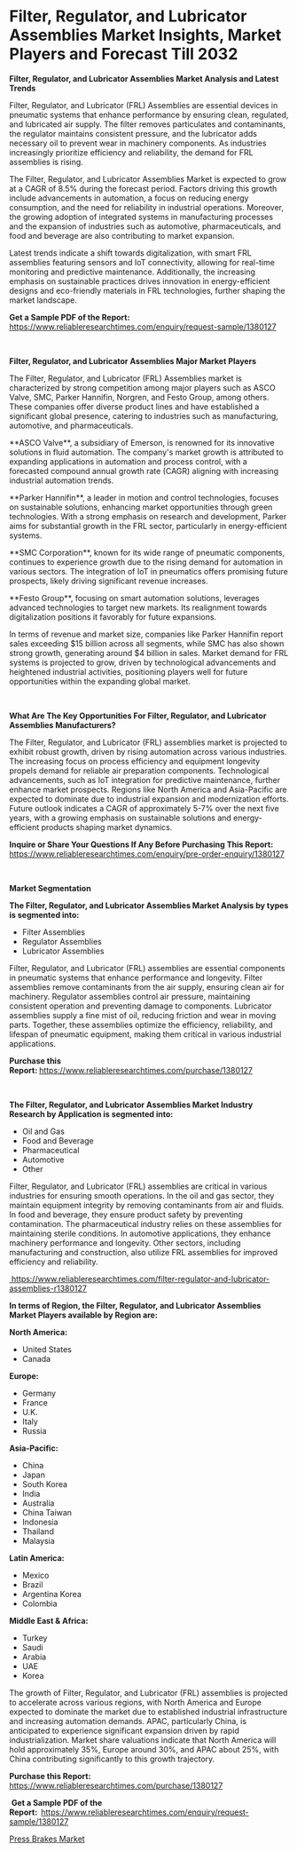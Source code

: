 <p><h1>Filter, Regulator, and Lubricator Assemblies Market Insights, Market Players and Forecast Till 2032</h1></p><p><strong>Filter, Regulator, and Lubricator Assemblies Market Analysis and Latest Trends</strong></p>
<p><p>Filter, Regulator, and Lubricator (FRL) Assemblies are essential devices in pneumatic systems that enhance performance by ensuring clean, regulated, and lubricated air supply. The filter removes particulates and contaminants, the regulator maintains consistent pressure, and the lubricator adds necessary oil to prevent wear in machinery components. As industries increasingly prioritize efficiency and reliability, the demand for FRL assemblies is rising.</p><p>The Filter, Regulator, and Lubricator Assemblies Market is expected to grow at a CAGR of 8.5% during the forecast period. Factors driving this growth include advancements in automation, a focus on reducing energy consumption, and the need for reliability in industrial operations. Moreover, the growing adoption of integrated systems in manufacturing processes and the expansion of industries such as automotive, pharmaceuticals, and food and beverage are also contributing to market expansion.</p><p>Latest trends indicate a shift towards digitalization, with smart FRL assemblies featuring sensors and IoT connectivity, allowing for real-time monitoring and predictive maintenance. Additionally, the increasing emphasis on sustainable practices drives innovation in energy-efficient designs and eco-friendly materials in FRL technologies, further shaping the market landscape.</p></p>
<p><strong>Get a Sample PDF of the Report:&nbsp;</strong> <a href="https://www.reliableresearchtimes.com/enquiry/request-sample/1380127?utm_campaign=2326&utm_medium=2&utm_source=Github&utm_content=ia&utm_term=08042025&utm_id=filter-regulator-and-lubricator-assemblies">https://www.reliableresearchtimes.com/enquiry/request-sample/1380127</a></p>
<p>&nbsp;</p>
<p><strong>Filter, Regulator, and Lubricator Assemblies Major Market Players</strong></p>
<p><p>The Filter, Regulator, and Lubricator (FRL) Assemblies market is characterized by strong competition among major players such as ASCO Valve, SMC, Parker Hannifin, Norgren, and Festo Group, among others. These companies offer diverse product lines and have established a significant global presence, catering to industries such as manufacturing, automotive, and pharmaceuticals.</p><p>**ASCO Valve**, a subsidiary of Emerson, is renowned for its innovative solutions in fluid automation. The company's market growth is attributed to expanding applications in automation and process control, with a forecasted compound annual growth rate (CAGR) aligning with increasing industrial automation trends.</p><p>**Parker Hannifin**, a leader in motion and control technologies, focuses on sustainable solutions, enhancing market opportunities through green technologies. With a strong emphasis on research and development, Parker aims for substantial growth in the FRL sector, particularly in energy-efficient systems.</p><p>**SMC Corporation**, known for its wide range of pneumatic components, continues to experience growth due to the rising demand for automation in various sectors. The integration of IoT in pneumatics offers promising future prospects, likely driving significant revenue increases.</p><p>**Festo Group**, focusing on smart automation solutions, leverages advanced technologies to target new markets. Its realignment towards digitalization positions it favorably for future expansions.</p><p>In terms of revenue and market size, companies like Parker Hannifin report sales exceeding $15 billion across all segments, while SMC has also shown strong growth, generating around $4 billion in sales. Market demand for FRL systems is projected to grow, driven by technological advancements and heightened industrial activities, positioning players well for future opportunities within the expanding global market.</p></p>
<p>&nbsp;</p>
<p><strong>What Are The Key Opportunities For Filter, Regulator, and Lubricator Assemblies Manufacturers?</strong></p>
<p><p>The Filter, Regulator, and Lubricator (FRL) assemblies market is projected to exhibit robust growth, driven by rising automation across various industries. The increasing focus on process efficiency and equipment longevity propels demand for reliable air preparation components. Technological advancements, such as IoT integration for predictive maintenance, further enhance market prospects. Regions like North America and Asia-Pacific are expected to dominate due to industrial expansion and modernization efforts. Future outlook indicates a CAGR of approximately 5-7% over the next five years, with a growing emphasis on sustainable solutions and energy-efficient products shaping market dynamics.</p></p>
<p><strong>Inquire or Share Your Questions If Any Before Purchasing This Report:</strong> <a href="https://www.reliableresearchtimes.com/enquiry/pre-order-enquiry/1380127?utm_campaign=2326&utm_medium=2&utm_source=Github&utm_content=ia&utm_term=08042025&utm_id=filter-regulator-and-lubricator-assemblies">https://www.reliableresearchtimes.com/enquiry/pre-order-enquiry/1380127</a></p>
<p>&nbsp;</p>
<p><strong>Market Segmentation</strong></p>
<p><strong>The Filter, Regulator, and Lubricator Assemblies Market Analysis by types is segmented into:</strong></p>
<p><ul><li>Filter Assemblies</li><li>Regulator Assemblies</li><li>Lubricator Assemblies</li></ul></p>
<p><p>Filter, Regulator, and Lubricator (FRL) assemblies are essential components in pneumatic systems that enhance performance and longevity. Filter assemblies remove contaminants from the air supply, ensuring clean air for machinery. Regulator assemblies control air pressure, maintaining consistent operation and preventing damage to components. Lubricator assemblies supply a fine mist of oil, reducing friction and wear in moving parts. Together, these assemblies optimize the efficiency, reliability, and lifespan of pneumatic equipment, making them critical in various industrial applications.</p></p>
<p><strong>Purchase this Report:&nbsp;</strong><a href="https://www.reliableresearchtimes.com/purchase/1380127?utm_campaign=2326&utm_medium=2&utm_source=Github&utm_content=ia&utm_term=08042025&utm_id=filter-regulator-and-lubricator-assemblies">https://www.reliableresearchtimes.com/purchase/1380127</a></p>
<p>&nbsp;</p>
<p><strong>The Filter, Regulator, and Lubricator Assemblies Market Industry Research by Application is segmented into:</strong></p>
<p><ul><li>Oil and Gas</li><li>Food and Beverage</li><li>Pharmaceutical</li><li>Automotive</li><li>Other</li></ul></p>
<p><p>Filter, Regulator, and Lubricator (FRL) assemblies are critical in various industries for ensuring smooth operations. In the oil and gas sector, they maintain equipment integrity by removing contaminants from air and fluids. In food and beverage, they ensure product safety by preventing contamination. The pharmaceutical industry relies on these assemblies for maintaining sterile conditions. In automotive applications, they enhance machinery performance and longevity. Other sectors, including manufacturing and construction, also utilize FRL assemblies for improved efficiency and reliability.</p></p>
<p><a href="https://www.reliableresearchtimes.com/filter-regulator-and-lubricator-assemblies-r1380127?utm_campaign=2326&utm_medium=2&utm_source=Github&utm_content=ia&utm_term=08042025&utm_id=filter-regulator-and-lubricator-assemblies">&nbsp;https://www.reliableresearchtimes.com/filter-regulator-and-lubricator-assemblies-r1380127</a></p>
<p><strong>In terms of Region, the Filter, Regulator, and Lubricator Assemblies Market Players available by Region are:</strong></p>
<p>
    <p> <strong> North America: </strong>
        <ul>
            <li>United States</li>
            <li>Canada</li>
        </ul>
        </p> 
    <p> <strong> Europe: </strong>
        <ul>
            <li>Germany</li>
            <li>France</li>
            <li>U.K.</li>
            <li>Italy</li>
            <li>Russia</li>
        </ul>
        </p> 
    <p> <strong> Asia-Pacific: </strong>
        <ul>
            <li>China</li>
            <li>Japan</li>
            <li>South Korea</li>
            <li>India</li>
            <li>Australia</li>
            <li>China Taiwan</li>
            <li>Indonesia</li>
            <li>Thailand</li>
            <li>Malaysia</li>
        </ul>
        </p> 
    <p> <strong> Latin America: </strong>
        <ul>
            <li>Mexico</li>
            <li>Brazil</li>
            <li>Argentina Korea</li>
            <li>Colombia</li>
        </ul>
        </p> 
    <p> <strong> Middle East & Africa: </strong>
        <ul>
            <li>Turkey</li>
            <li>Saudi</li>
            <li>Arabia</li>
            <li>UAE</li>
            <li>Korea</li>
        </ul>
    </p>
    </p>
<p><p>The growth of Filter, Regulator, and Lubricator (FRL) assemblies is projected to accelerate across various regions, with North America and Europe expected to dominate the market due to established industrial infrastructure and increasing automation demands. APAC, particularly China, is anticipated to experience significant expansion driven by rapid industrialization. Market share valuations indicate that North America will hold approximately 35%, Europe around 30%, and APAC about 25%, with China contributing significantly to this growth trajectory.</p></p>
<p><strong>Purchase this Report: </strong><a href="https://www.reliableresearchtimes.com/purchase/1380127?utm_campaign=2326&utm_medium=2&utm_source=Github&utm_content=ia&utm_term=08042025&utm_id=filter-regulator-and-lubricator-assemblies">https://www.reliableresearchtimes.com/purchase/1380127</a></p>
<p>&nbsp;<strong>Get a Sample PDF of the Report:&nbsp;&nbsp;</strong><a href="https://www.reliableresearchtimes.com/enquiry/request-sample/1380127?utm_campaign=2326&utm_medium=2&utm_source=Github&utm_content=ia&utm_term=08042025&utm_id=filter-regulator-and-lubricator-assemblies">https://www.reliableresearchtimes.com/enquiry/request-sample/1380127</a></p>
<p><strong></strong></p>
<p><p><a href="https://github.com/FlorianWolf90/Market-Research-Report-List-2/blob/main/press-brakes-market.md?utm_campaign=2326&utm_medium=2&utm_source=Github&utm_content=ia&utm_term=08042025&utm_id=filter-regulator-and-lubricator-assemblies">Press Brakes Market</a></p></p>